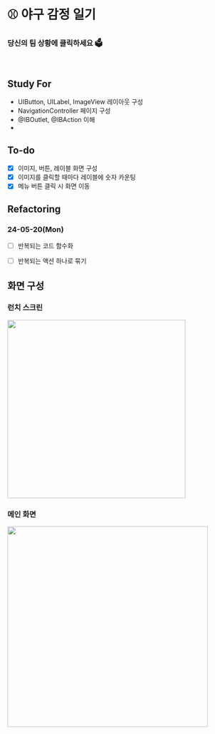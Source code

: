 # ⚾️ 야구 감정 일기
### 당신의 팀 상황에 클릭하세요 🗳️

<br />

## Study For
- UIButton, UILabel, ImageView 레이아웃 구성
- NavigationController 페이지 구성
- @IBOutlet, @IBAction 이해
- 

## To-do
- [x] 이미지, 버튼, 레이블 화면 구성
- [x] 이미지를 클릭할 때마다 레이블에 숫자 카운팅
- [x] 메뉴 버튼 클릭 시 화면 이동

## Refactoring
### 24-05-20(Mon)
- [ ] 반복되는 코드 함수화
- [ ] 반복되는 액션 하나로 묶기


## 화면 구성
### 런치 스크린

<img width="400" src="https://github.com/dev-junehee/baseball-emotion-diary/assets/116873887/e49975d8-acaf-4a56-85a6-78cd9129c4ad" />

### 메인 화면

<img width="450" src="https://github.com/dev-junehee/baseball-emotion-diary/assets/116873887/67584580-94ff-4add-83f9-37daad4c323b" />

